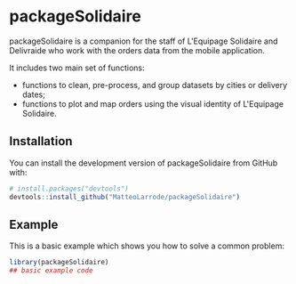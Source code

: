 # packageSolidaire

<!-- badges: start -->
<!-- badges: end -->

packageSolidaire is a companion for the staff of L'Equipage Solidaire and Delivraide who work with the orders data from the mobile application. 

It includes two main set of functions:

- functions to clean, pre-process, and group datasets by cities or delivery dates;
- functions to plot and map orders using the visual identity of L'Equipage Solidaire.

## Installation

You can install the development version of packageSolidaire from GitHub with:

``` r
# install.packages("devtools")
devtools::install_github("MatteoLarrode/packageSolidaire")
```

## Example

This is a basic example which shows you how to solve a common problem:

``` r
library(packageSolidaire)
## basic example code
```

